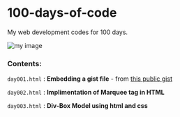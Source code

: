 # 100-days-of-code
My web development codes for 100 days.

![my image](https://www.google.com/imgres?imgurl=http%3A%2F%2F3.bp.blogspot.com%2F-dwPiL6_mLUo%2FUzPrdohyk0I%2FAAAAAAAADds%2FLNvY6Hyp4Tc%2Fs1600%2FProgrammer%2BHD%2BWallpaper%2Bby%2BPCbots.png&imgrefurl=http%3A%2F%2Fpcbots.blogspot.com%2F2014%2F03%2Fprogrammers-and-coders-wallpapers-hd-by.html&tbnid=tzJYR7fIFbRMCM&vet=12ahUKEwja5bq06cT2AhXKLrcAHaOeDSMQMygTegUIARD7AQ..i&docid=shHwQ6VdrOZK6M&w=1600&h=873&q=code%20images%20hd&ved=2ahUKEwja5bq06cT2AhXKLrcAHaOeDSMQMygTegUIARD7AQ)

### Contents:

`day001.html` : **Embedding a gist file** - from [this public gist](https://gist.github.com/NandhiniPython/a5b69d7fae3d051c462341c28bf79fa9)

`day002.html` : **Implimentation of Marquee tag in HTML**

`day003.html` : **Div-Box Model using html and css**
